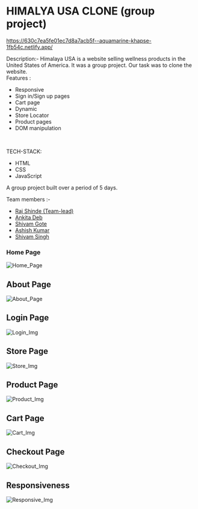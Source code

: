 # HIMALYA USA CLONE (group project)
https://630c7ea5fe01ec7d8a7acb5f--aquamarine-khapse-1fb54c.netlify.app/

Description:- 
Himalaya USA is a website selling wellness products in the United States of America. It was a group project. Our task was to clone the website.</br>
Features :
<ul>
<li> Responsive </li>
<li> Sign in/Sign up pages </li>
<li> Cart page </li>
<li> Dynamic  </li>
  <li> Store Locator </li>
  <li> Product pages</li>
<li> DOM manipulation </li>
</ul></br>

TECH-STACK:
<ul>
<li> HTML </li>
<li> CSS </li>
<li> JavaScript </li>
</ul>
A group project built over a period of 5 days.

Team members :-
<ul>
  <li> <a href="https://github.com/raj2820"  >  Raj Shinde (Team-lead)</a> </li>
  <li>  <a href="https://github.com/anki2001ta">  Ankita Deb  </a>   </li>
  <li> <a href="https://github.com/Shivamt2107" > Shivam Gote   </a> </li>
  <li>  <a href="https://github.com/Ashish33000">   Ashish Kumar  </a></li>
   <li> <a href="https://github.com/shivam061095"  > Shivam Singh    </a></li>
  </ul>

<h3> Home Page</h3>

![Home_Page](https://user-images.githubusercontent.com/104616395/221761660-68833261-5d2f-4680-809d-fb2f724e8767.png)



## About Page
![About_Page](https://user-images.githubusercontent.com/104616395/221761684-cd8a2192-780f-49ba-be40-1fbfaa35f096.png)



## Login Page
![Login_Img](https://user-images.githubusercontent.com/104616395/221761722-b4d7191c-85b4-4486-89a4-7d93e317fc6f.png)



## Store Page
![Store_Img](https://user-images.githubusercontent.com/104616395/221761750-5a503dee-7451-4073-bfd9-e5dc5a053e2b.png)



## Product Page
![Product_Img](https://user-images.githubusercontent.com/104616395/221761781-d9d5ab45-dc57-4f2b-b924-fe052b1baec2.png)



## Cart Page
![Cart_Img](https://user-images.githubusercontent.com/104616395/221761809-d531d81e-b245-4110-8723-333ecfe0ee60.png)



## Checkout Page
![Checkout_Img](https://user-images.githubusercontent.com/104616395/221761827-a420a387-41b1-433d-94a9-a53a67e95afc.png)



## Responsiveness
![Responsive_Img](https://user-images.githubusercontent.com/104616395/221761854-d0bf0220-a91b-4eb3-9cf7-f76f1a16caa8.png)


